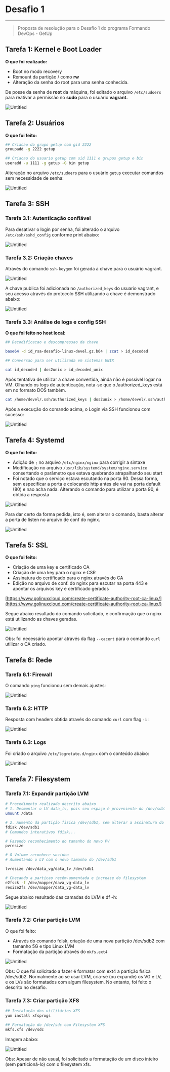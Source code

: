 # Desafio 1

---

> Proposta de resolução para o Desafio 1 do programa Formando DevOps - GetUp

## Tarefa 1: Kernel e Boot Loader

**O que foi realizado:** 

- Boot no modo recovery
- Remount da partição / como **rw**
- Alteração da senha do root para uma senha conhecida.

De posse da senha de **root** da máquina, foi editado o arquivo `/etc/sudoers` para reativar a permissão no **sudo** para o usuário **vagrant.**

![Untitled](imagens/Untitled.png)

## Tarefa 2: Usuários

**O que foi feito:**

```bash
## Criacao do grupo getup com gid 2222
groupadd -g 2222 getup

## Criacao do usuario getup com uid 1111 e grupos getup e bin
useradd -u 1111 -g getup -G bin getup
```

Alteração no arquivo `/etc/sudoers` para o usuário `getup` executar comandos sem necessidade de senha:

![Untitled](imagens/Untitled%201.png)

## Tarefa 3: SSH

### Tarefa 3.1: Autenticação confiável

Para desativar o login por senha, foi alterado o arquivo `/etc/ssh/sshd_config` conforme print abaixo:

![Untitled](imagens/Untitled%202.png)

### Tarefa 3.2: Criação chaves

Através do comando `ssh-keygen` foi gerada a chave para o usuário vagrant.

![Untitled](imagens/Untitled%203.png)

A chave publica foi adicionada no `/authorized_keys` do usuario vagrant, e seu acesso através do protocolo SSH utilizando a chave é demonstrado abaixo:

![Untitled](imagens/Untitled%204.png)

### Tarefa 3.3: Análise de logs e config SSH

**O que foi feito no host local:**

```bash
## Decodificacao e descompressao da chave 

base64 -d id_rsa-desafio-linux-devel.gz.b64 | zcat > id_decoded

## Conversao para ser utilizada em sistemas UNIX

cat id_decoded | dos2unix > id_decoded_unix
```

Após tentativa de utilizar a chave convertida, ainda não é possível logar na VM. Olhando os logs de autenticação, nota-se que o /authorized_keys está em no formato DOS também.

```bash
cat /home/devel/.ssh/authorized_keys | dos2unix > /home/devel/.ssh/authorized_keys
```

Após a execução do comando acima, o Login via SSH funcionou com sucesso:

![Untitled](imagens/Untitled%205.png)

## Tarefa 4: Systemd

**O que foi feito:**

- Adição de `;` no arquivo `/etc/nginx/nginx` para corrigir a sintaxe
- Modificação no arquivo `/usr/lib/systemd/system/nginx.service` consertando o parâmetro que estava quebrando atrapalhando seu start
- Foi notado que o serviço estava escutando na porta 90. Dessa forma, sem especificar a porta e colocando http antes ele vai na porta default (80) e nao acha nada. Alterando o comando para utilizar a porta 90, é obtida a resposta

![Untitled](imagens/Untitled%206.png)

Para dar certo da forma pedida, isto é, sem alterar o comando, basta alterar a porta de listen no arquivo de conf do nginx. 

![Untitled](imagens/Untitled%207.png)

## Tarefa 5: SSL

**O que foi feito:**

- Criação de uma key e certificado CA
- Criação de uma key para o nginx e CSR
- Assinatura do certificado para o nginx através do CA
- Edição no arquivo de conf. do nginx para escutar na porta 443 e apontar os arquivos key e certificado gerados

[https://www.golinuxcloud.com/create-certificate-authority-root-ca-linux/](https://www.golinuxcloud.com/create-certificate-authority-root-ca-linux/)

Segue abaixo resultado do comando solicitado, e confirmação que o nginx está utilizando as chaves geradas.

![Untitled](imagens/Untitled%208.png)

Obs: foi necessário apontar através da flag `--cacert` para o comando `curl` utilizar o CA criado.

## Tarefa 6: Rede

### Tarefa 6.1: Firewall

O comando `ping` funcionou sem demais ajustes:

![Untitled](imagens/Untitled%209.png)

### Tarefa 6.2: HTTP

Resposta com headers obtida através do comando `curl` com flag `-i` :

![Untitled](imagens/Untitled%2010.png)

### Tarefa 6.3: Logs

Foi criado o arquivo `/etc/logrotate.d/nginx` com o conteúdo abaixo:

![Untitled](imagens/Untitled%2011.png)

## Tarefa 7: Filesystem

### Tarefa 7.1: Expandir partição LVM

```bash
# Procedimento realizado descrito abaixo
# 1. Desmontar o LV data_lv, pois seu espaço é proveniente do /dev/sdb1
umount /data

# 2. Aumento da partição fisica /dev/sdb1, sem alterar a assinatura do LVM
fdisk /dev/sdb1
# Comandos interativos fdisk...

# Fazendo reconhecimento do tamanho do novo PV
pvresize

# O Volume reconhece sozinho
# Aumentando o LV com o novo tamanho do /dev/sdb1

lvresize /dev/data_vg/data_lv /dev/sdb1

# Checando a particao recém-aumentada e increase do filesystem
e2fsck -f /dev/mapper/dava_vg-data_lv
resize2fs /dev/mapper/data_vg-data_lv
```

Segue abaixo resultado das camadas do LVM e df -h:

![Untitled](imagens/Untitled%2012.png)

### Tarefa 7.2: Criar partição LVM

O que foi feito:

- Através do comando fdisk, criação de uma nova partição /dev/sdb2 com tamanho 5G e tipo Linux LVM
- Formatação da partição através do `mkfs.ext4`

![Untitled](imagens/Untitled%2013.png)

Obs: O que foi solicitado a fazer é formatar com ext4 a partição física /dev/sdb2. Normalmente ao se usar LVM, cria-se (ou expande) os VG e LV, e os LVs são formatados com algum filesystem. No entanto, foi feito o descrito no desafio.

### Tarefa 7.3: Criar partição XFS

```bash
## Instalação dos utilitários XFS
yum install xfsprogs

## Formatação do /dev/sdc com Filesystem XFS
mkfs.xfs /dev/sdc
```

Imagem abaixo:

![Untitled](imagens/Untitled%2014.png)

Obs: Apesar de não usual, foi solicitado a formatação de um disco inteiro (sem particioná-lo) com o filesystem xfs.
